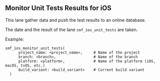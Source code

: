 ## Monitor Unit Tests Results for iOS
This lane gather data and push the test results to an online database.

The date and the result of the lane `smf_ios_unit_tests` are taken.

Example:

```
smf_ios_monitor_unit_tests(
      project_name: <project_name>,		# Name of the project
      branch: <branch>,					# Name of the branch
      platform: <platform>,				# Name of the platform (iOS, macOS, tvOS, etc.)
      build_variant: <build_variant>    # Current build variant
  )
```